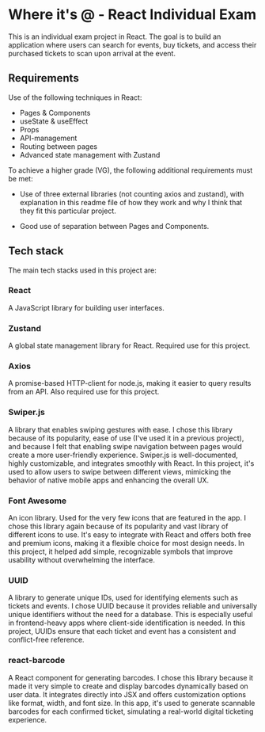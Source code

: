 #  Where it's @ - React Individual Exam

This is an individual exam project in React. The goal is to build an application where users can search for events, buy tickets, and access their purchased tickets to scan upon arrival at the event.

## Requirements

Use of the following techniques in React:

- Pages & Components
- useState & useEffect
- Props
- API-management
- Routing between pages
- Advanced state management with Zustand

To achieve a higher grade (VG), the following additional requirements must be met:

- Use of three external libraries (not counting axios and zustand), with explanation in this readme file of how they work and why I think that they fit this particular project.

- Good use of separation between Pages and Components.

## Tech stack

The main tech stacks used in this project are:

### React

A JavaScript library for building user interfaces.

### Zustand

A global state management library for React. Required use for this project.

### Axios

A promise-based HTTP-client for node.js, making it easier to query results from an API. Also required use for this project.

### Swiper.js

A library that enables swiping gestures with ease. I chose this library because of its popularity, ease of use (I've used it in a previous project), and because I felt that enabling swipe navigation between pages would create a more user-friendly experience. Swiper.js is well-documented, highly customizable, and integrates smoothly with React. In this project, it's used to allow users to swipe between different views, mimicking the behavior of native mobile apps and enhancing the overall UX.

### Font Awesome

An icon library. Used for the very few icons that are featured in the app. I chose this library again because of its popularity and vast library of different icons to use. It's easy to integrate with React and offers both free and premium icons, making it a flexible choice for most design needs. In this project, it helped add simple, recognizable symbols that improve usability without overwhelming the interface.

### UUID

A library to generate unique IDs, used for identifying elements such as tickets and events. I chose UUID because it provides reliable and universally unique identifiers without the need for a database. This is especially useful in frontend-heavy apps where client-side identification is needed. In this project, UUIDs ensure that each ticket and event has a consistent and conflict-free reference.

### react-barcode

A React component for generating barcodes. I chose this library because it made it very simple to create and display barcodes dynamically based on user data. It integrates directly into JSX and offers customization options like format, width, and font size. In this app, it's used to generate scannable barcodes for each confirmed ticket, simulating a real-world digital ticketing experience.